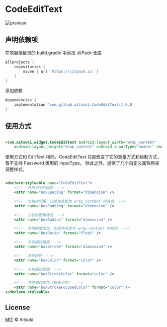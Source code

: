 # CodeEditText

![preview](https://user-images.githubusercontent.com/14817735/198873382-74161f3c-9faa-4ba0-86db-5b57b16cf695.jpg)

## 声明依赖项

在项目根目录的 build.gradle 中添加 JitPack 仓库

```groovy
allprojects {
    repositories {
        maven { url 'https://jitpack.io' }
    }
}
```

添加依赖

```groovy
dependencies {
    implementation 'com.github.aitsuki:CodeEditText:1.0.0'
}
```

## 使用方式

```xml

<com.aitsuki.widget.CodeEditText android:layout_width="wrap_content"
    android:layout_height="wrap_content" android:inputType="number" android:maxLength="4" />
```

使用方式和 EditText 相同，CodeEditText 只是改变了它的测量方式和绘制方式，暂不支持 Password 类型的 inputType。 除此之外，提供了几个自定义属性用来调整样式。

```xml

<declare-styleable name="CodeEditText">
    <!--  方块之间的间距  -->
    <attr name="boxSpacing" format="dimension" />

    <!--  方块内间距，仅控件宽度为 wrap_content 时有效  -->
    <attr name="boxPadding" format="dimension" />

    <!--  方块的圆角属性  -->
    <attr name="boxRadius" format="dimension" />

    <!--  方块的宽高比，仅控件高度为 wrap_content 时有效  -->
    <attr name="boxRatio" format="float" />

    <!--  方块描边粗细  -->
    <attr name="boxStroke" format="dimension" />

    <!--  方块颜色  -->
    <attr name="boxColor" format="color" />

    <!--  方块描边颜色  -->
    <attr name="boxStrokeColor" format="color" />

    <!--  方块描边颜色（有焦点时）  -->
    <attr name="boxStrokeFocusedColor" format="color" />
</declare-styleable>
```

## License

[MIT](LICENSE) © Aitsuki

